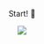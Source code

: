 <div align="center">
  <p fontsize=18px>Start! 👋</p>
  <img src="https://github-readme-streak-stats.herokuapp.com?user=lilisev&hide_border=true&locale=pt_BR&date_format=j%20M%5B%20Y%5D&mode=weekly&background=45%2C6909F3%2CB05EEB&ring=E6EB32&fire=E6EB32&currStreakLabel=E6EB32&sideNums=E6EB32&sideLabels=E6EB32&dates=5AE8EB&stroke=000000&currStreakNum=5AE8EB)](https://git.io/streak-stats">
</div>

